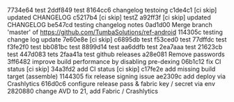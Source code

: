 7734e64 test
2ddf849 test
8164cc6 changelog testoing
c1de4c1 [ci skip] updated CHANGELOG
c5217b4 [ci skip] testZ
a92ff3f [ci skip] updated CHANGELOG
be547cd testing changelog notes
0ad1d00 Merge branch 'master' of https://github.com/TumbaSolutions/ref-android
114305c testing change log update
7e60e8e [ci skip]
c6895db test
f53ced0 test
77dffdc test
f3fe2f0 test
bb081bc test
8899d14 test
aa6ddfb test
2ea7aaa test
21623cb test
447d083 tets
2faa41a test github releases
a28e081 Remove passwords
3ff6482 improve build performance by disabling pre-dexing
06b1c12 fix CI status [ci skip]
34a3fd2 add CI status [ci skip]
c17fe2e add missing build target (assemble)
1144305 fix release signing issue
ae2309c add deploy via Crashlytics
616d0c6 configure release pass & fabric key / secret via env
2820880 change AVD to 21, add Fabric / Crashlytics
